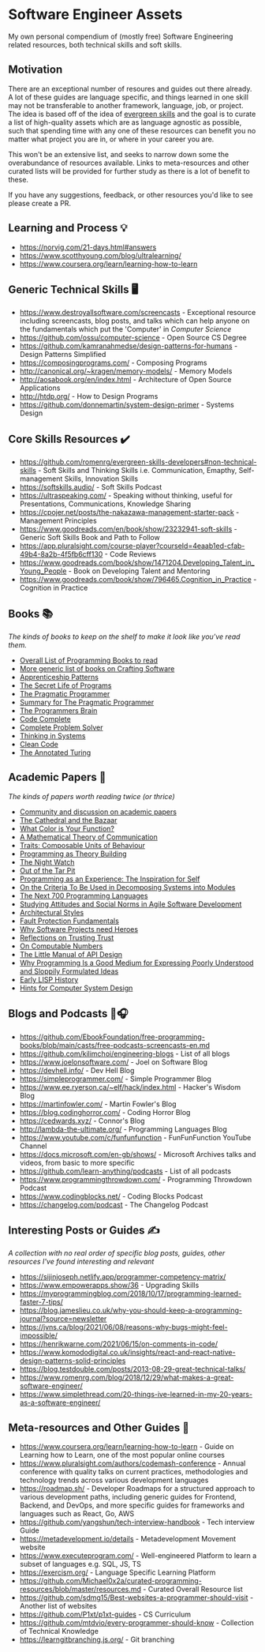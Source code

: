 # Software Engineer Assets
My own personal compendium of (mostly free) Software Engineering related resources, both technical skills and soft skills.

## Motivation
There are an exceptional number of resoures and guides out there already. A lot of these guides are language specific, and things learned in one skill may not be transferable to another framework, language, job, or project. The idea is based off of the idea of [evergreen skills](https://github.com/romenrg/evergreen-skills-developers) and the goal is to curate a list of high-quality assets which are as language agnostic as possible, such that spending time with any one of these resources can benefit you no matter what project you are in, or where in your career you are. 

This won't be an extensive list, and seeks to narrow down some the overabundance of resources available. Links to meta-resources and other curated lists will be provided for further study as there is a lot of benefit to these. 

If you have any suggestions, feedback, or other resources you'd like to see please create a PR.


## Learning and Process 💡
- https://norvig.com/21-days.html#answers
- https://www.scotthyoung.com/blog/ultralearning/
- https://www.coursera.org/learn/learning-how-to-learn


## Generic Technical Skills 🖥️
 - https://www.destroyallsoftware.com/screencasts - Exceptional resource including screencasts, blog posts, and talks which can help anyone on the fundamentals which put the 'Computer' in _Computer Science_ 
 - https://github.com/ossu/computer-science - Open Source CS Degree
 - https://github.com/kamranahmedse/design-patterns-for-humans - Design Patterns Simplified
 - https://composingprograms.com/ - Composing Programs
 - http://canonical.org/~kragen/memory-models/ - Memory Models
 - http://aosabook.org/en/index.html - Architecture of Open Source Applications
 - http://htdp.org/ - How to Design Programs
 - https://github.com/donnemartin/system-design-primer - Systems Design


## Core Skills Resources ✔️
 - https://github.com/romenrg/evergreen-skills-developers#non-technical-skills - Soft Skills and Thinking Skills i.e. Communication, Emapthy, Self-management Skills, Innovation Skills
 - https://softskills.audio/ - Soft Skills Podcast
 - https://ultraspeaking.com/ - Speaking without thinking, useful for Presentations, Communications, Knowledge Sharing
 - https://cpojer.net/posts/the-nakazawa-management-starter-pack - Management Principles
 - https://www.goodreads.com/en/book/show/23232941-soft-skills - Generic Soft Skills Book and Path to Follow
 - https://app.pluralsight.com/course-player?courseId=4eaab1ed-cfab-49b4-8a2b-4f5fb6cff130 - Code Reviews
 - https://www.goodreads.com/book/show/1471204.Developing_Talent_in_Young_People - Book on Developing Talent and Mentoring
 - https://www.goodreads.com/book/show/796465.Cognition_in_Practice - Cognition in Practice


## Books 📚
_The kinds of books to keep on the shelf to make it look like you've read them._
 - [Overall List of Programming Books to read](https://www.goodreads.com/list/show/542.Essential_Programming_Books)
 - [More generic list of books on Crafting Software](https://www.goodreads.com/list/show/8379.Software_Craftsmanship)
 - [Apprenticeship Patterns](https://www.goodreads.com/book/show/5608045-apprenticeship-patterns)
 - [The Secret Life of Programs](https://www.goodreads.com/book/show/52935138-the-secret-life-of-programs)
 - [The Pragmatic Programmer](https://www.goodreads.com/book/show/4099.The_Pragmatic_Programmer)
 - [Summary for The Pragmatic Programmer](https://github.com/HugoMatilla/The-Pragmatic-Programmer)
 - [The Programmers Brain](https://www.manning.com/books/the-programmers-brain)
 - [Code Complete](https://www.goodreads.com/book/show/4845.Code_Complete)
 - [Complete Problem Solver](https://www.goodreads.com/book/show/3356509-the-complete-problem-solver)
 - [Thinking in Systems](https://www.goodreads.com/book/show/3828902-thinking-in-systems)
 - [Clean Code](https://www.goodreads.com/book/show/3735293-clean-code)
 - [The Annotated Turing](https://www.goodreads.com/en/book/show/2333956.The_Annotated_Turing)


## Academic Papers 📜
_The kinds of papers worth reading twice (or thrice)_
 - [Community and discussion on academic papers ](https://github.com/papers-we-love/papers-we-love)
 - [The Cathedral and the Bazaar](https://monoskop.org/images/e/e0/Raymond_Eric_S_The_Cathedral_and_the_Bazaar_rev_ed.pdf)
 - [What Color is Your Function?](https://journal.stuffwithstuff.com/2015/02/01/what-color-is-your-function/)
 - [A Mathematical Theory of Communication](https://people.math.harvard.edu/~ctm/home/text/others/shannon/entropy/entropy.pdf)
 - [Traits: Composable Units of Behaviour](http://web.cecs.pdx.edu/~black/publications/TR_CSE_02-012.pdf)
 - [Programming as Theory Building](https://pages.cs.wisc.edu/~remzi/Naur.pdf)
 - [The Night Watch](https://www.usenix.org/system/files/1311_05-08_mickens.pdf)
 - [Out of the Tar Pit](http://curtclifton.net/papers/MoseleyMarks06a.pdf)
 - [Programming as an Experience: The Inspiration for Self](https://bibliography.selflanguage.org/_static/programming-as-experience.pdf)
 - [On the Criteria To Be Used in Decomposing Systems into Modules](https://www.win.tue.nl/~wstomv/edu/2ip30/references/criteria_for_modularization.pdf)
 - [The Next 700 Programming Languages](https://www.cs.cmu.edu/~crary/819-f09/Landin66.pdf)
 - [Studying Attitudes and Social Norms in Agile Software Development](https://arxiv.org/pdf/1904.09225.pdf)
 - [Architectural Styles](https://www.ics.uci.edu/~fielding/pubs/dissertation/top.htm)
 - [Fault Protection Fundamentals](https://trs.jpl.nasa.gov/bitstream/handle/2014/41696/08-0125.pdf)
 - [Why Software Projects need Heroes](https://arxiv.org/pdf/1904.09954.pdf)
 - [Reflections on Trusting Trust](http://users.ece.cmu.edu/~ganger/712.fall02/papers/p761-thompson.pdf)
 - [On Computable Numbers](https://www.cs.virginia.edu/~robins/Turing_Paper_1936.pdf)
 - [The Little Manual of API Design](https://github.com/papers-we-love/papers-we-love/blob/master/api_design/api-design.pdf)
 - [Why Programming Is a Good Medium for Expressing Poorly Understood and Sloppily Formulated Ideas](https://web.media.mit.edu/~minsky/papers/Why%20programming%20is--.html)
 - [Early LISP History](https://github.com/papers-we-love/papers-we-love/blob/master/comp_sci_fundamentals_and_history/early-lisp-history-1956-1959-herbert-stoyan-html-rendering.pdf)
 - [Hints for Computer System Design](https://github.com/papers-we-love/papers-we-love/blob/master/comp_sci_fundamentals_and_history/hints-for-computer-system-design.pdf)


## Blogs and Podcasts 📰🎧
 - https://github.com/EbookFoundation/free-programming-books/blob/main/casts/free-podcasts-screencasts-en.md
 - https://github.com/kilimchoi/engineering-blogs - List of all blogs
 - https://www.joelonsoftware.com/ - Joel on Software Blog
 - https://devhell.info/ - Dev Hell Blog
 - https://simpleprogrammer.com/ - Simple Programmer Blog
 - https://www.ee.ryerson.ca/~elf/hack/index.html - Hacker's Wisdom Blog
 - https://martinfowler.com/ - Martin Fowler's Blog
 - https://blog.codinghorror.com/ - Coding Horror Blog
 - https://cedwards.xyz/ - Connor's Blog
 - http://lambda-the-ultimate.org/ - Programming Languages Blog
 - https://www.youtube.com/c/funfunfunction - FunFunFunction YouTube Channel
 - https://docs.microsoft.com/en-gb/shows/ - Microsoft Archives talks and videos, from basic to more specific
 - https://github.com/learn-anything/podcasts - List of all podcasts
 - https://www.programmingthrowdown.com/ - Programming Throwdown Podcast
 - https://www.codingblocks.net/ - Coding Blocks Podcast
 - https://changelog.com/podcast - The Changelog Podcast


## Interesting Posts or Guides ✍️
_A collection with no real order of specific blog posts, guides, other resources I've found interesting and relevant_
 - https://sijinjoseph.netlify.app/programmer-competency-matrix/
 - https://www.empowerapps.show/36 - Upgrading Skills
 - https://myprogrammingblog.com/2018/10/17/programming-learned-faster-7-tips/
 - https://blog.jameslieu.co.uk/why-you-should-keep-a-programming-journal?source=newsletter
 - https://jvns.ca/blog/2021/06/08/reasons-why-bugs-might-feel-impossible/
 - https://henrikwarne.com/2021/06/15/on-comments-in-code/
 - https://www.komododigital.co.uk/insights/react-and-react-native-design-patterns-solid-principles
 - https://blog.testdouble.com/posts/2013-08-29-great-technical-talks/
 - https://www.romenrg.com/blog/2018/12/29/what-makes-a-great-software-engineer/
 - https://www.simplethread.com/20-things-ive-learned-in-my-20-years-as-a-software-engineer/


## Meta-resources and Other Guides 📓
 - https://www.coursera.org/learn/learning-how-to-learn - Guide on Learning how to Learn, one of the most popular online courses
 - https://www.pluralsight.com/authors/codemash-conference - Annual conference with quality talks on current practices, methodologies and technology trends across various development languages
 - https://roadmap.sh/ - Developer Roadmaps for a structured approach to various development paths, including generic guides for Frontend, Backend, and DevOps, and more specific guides for frameworks and languages such as React, Go, AWS
 - https://github.com/yangshun/tech-interview-handbook - Tech interview Guide
 - https://metadevelopment.io/details - Metadevelopment Movement website
 - https://www.executeprogram.com/ - Well-engineered Platform to learn a subset of languages e.g. SQL, JS, TS
 - https://exercism.org/ - Language Specific Learning Platform
 - https://github.com/Michael0x2a/curated-programming-resources/blob/master/resources.md - Curated Overall Resource list
 - https://github.com/sdmg15/Best-websites-a-programmer-should-visit - Another list of websites
 - https://github.com/P1xt/p1xt-guides - CS Curriculum
 - https://github.com/mtdvio/every-programmer-should-know - Collection of Technical Knowledge
 - https://learngitbranching.js.org/ - Git branching
